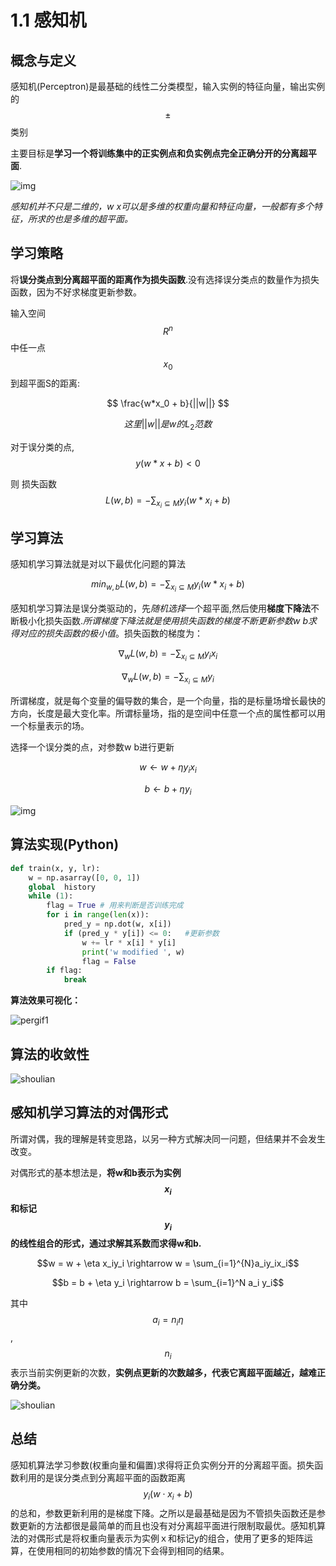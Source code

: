 # 1.1 感知机

## 概念与定义

感知机(Perceptron)是最基础的线性二分类模型，输入实例的特征向量，输出实例的$$\pm$$类别

主要目标是**学习一个将训练集中的正实例点和负实例点完全正确分开的分离超平面**.

![img](./pngs/per1.png)

*感知机并不只是二维的，w x可以是多维的权重向量和特征向量，一般都有多个特征，所求的也是多维的超平面。*



## 学习策略

将**误分类点到分离超平面的距离作为损失函数**.没有选择误分类点的数量作为损失函数，因为不好求梯度更新参数。                                                                 

输入空间$$R^{n}$$中任一点$$x_0$$到超平面S的距离:

$$ \frac{w*x_0 + b}{||w||} $$

$$ 这里||w||是w的L_2范数 $$

对于误分类的点,$$ y(w*x+b) < 0 $$

则 损失函数 $$ L(w, b)= - \sum_{x_i\subseteq M}{y_i(w*x_i + b)} $$



## 学习算法

感知机学习算法就是对以下最优化问题的算法

$$min_{w,b} L(w,b ) =- \sum_{x_i\subseteq M}{y_i(w*x_i + b)} $$

感知机学习算法是误分类驱动的，先*随机选择*一个超平面,然后使用**梯度下降法**不断极小化损失函数.*所谓梯度下降法就是使用损失函数的梯度不断更新参数w b求得对应的损失函数的极小值*。损失函数的梯度为：

$${\nabla}_{w}L(w,b) = -\sum_{x_i \subseteq M}y_ix_i$$

$$\nabla_wL(w, b) = -\sum_{x_i\subseteq M}y_i$$

所谓梯度，就是每个变量的偏导数的集合，是一个向量，指的是标量场增长最快的方向，长度是最大变化率。所谓标量场，指的是空间中任意一个点的属性都可以用一个标量表示的场。

选择一个误分类的点，对参数w b进行更新

$$w \leftarrow w + \eta y_ix_i$$          

$$b  \leftarrow b + \eta y_i$$

![img](./pngs/per2.jpg)



## 算法实现(Python)

```python
def train(x, y, lr):
    w = np.asarray([0, 0, 1])
    global  history
    while (1):
        flag = True # 用来判断是否训练完成
        for i in range(len(x)):
            pred_y = np.dot(w, x[i])
            if (pred_y * y[i]) <= 0:   #更新参数
                w += lr * x[i] * y[i]
                print('w modified ', w)
                flag = False
        if flag:
            break
```

**算法效果可视化：**

![pergif1](./pngs/perceptron_visual1.gif)

## 算法的收敛性

![shoulian](./pngs/per3.png)



## 感知机学习算法的对偶形式

所谓对偶，我的理解是转变思路，以另一种方式解决同一问题，但结果并不会发生改变。

对偶形式的基本想法是，**将w和b表示为实例$$x_i$$和标记$$y_i$$的线性组合的形式，通过求解其系数而求得w和b.**

$$w = w + \eta x_iy_i  \rightarrow w = \sum_{i=1}^{N}a_iy_ix_i$$

$$b = b + \eta y_i  \rightarrow   b = \sum_{i=1}^N a_i y_i$$

其中$$a_i=n_i\eta$$ ,$$n_i$$表示当前实例更新的次数，**实例点更新的次数越多，代表它离超平面越近，越难正确分类。**

![shoulian](./pngs/per4.jpg)

## 总结

感知机算法学习参数(权重向量和偏置)求得将正负实例分开的分离超平面。损失函数利用的是误分类点到分离超平面的函数距离$$y_i(w\cdot x_i + b)​$$的总和，参数更新利用的是梯度下降。之所以是最基础是因为不管损失函数还是参数更新的方法都很是最简单的而且也没有对分离超平面进行限制取最优。感知机算法的对偶形式是将权重向量表示为实例ｘ和标记y的组合，使用了更多的矩阵运算，在使用相同的初始参数的情况下会得到相同的结果。